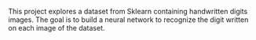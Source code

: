 This project explores a dataset from Sklearn containing handwritten digits images. The goal is to build a neural network to recognize the digit written on each image of the dataset.
